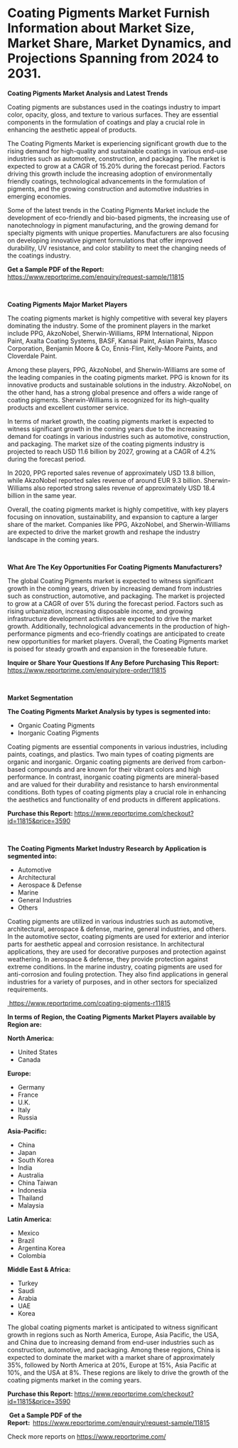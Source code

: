 <p><h1>Coating Pigments Market Furnish Information about Market Size, Market Share, Market Dynamics, and Projections Spanning from 2024 to 2031.</h1></p><p><strong>Coating Pigments Market Analysis and Latest Trends</strong></p>
<p><p>Coating pigments are substances used in the coatings industry to impart color, opacity, gloss, and texture to various surfaces. They are essential components in the formulation of coatings and play a crucial role in enhancing the aesthetic appeal of products.</p><p>The Coating Pigments Market is experiencing significant growth due to the rising demand for high-quality and sustainable coatings in various end-use industries such as automotive, construction, and packaging. The market is expected to grow at a CAGR of 15.20% during the forecast period. Factors driving this growth include the increasing adoption of environmentally friendly coatings, technological advancements in the formulation of pigments, and the growing construction and automotive industries in emerging economies.</p><p>Some of the latest trends in the Coating Pigments Market include the development of eco-friendly and bio-based pigments, the increasing use of nanotechnology in pigment manufacturing, and the growing demand for specialty pigments with unique properties. Manufacturers are also focusing on developing innovative pigment formulations that offer improved durability, UV resistance, and color stability to meet the changing needs of the coatings industry.</p></p>
<p><strong>Get a Sample PDF of the Report:&nbsp;</strong> <a href="https://www.reportprime.com/enquiry/request-sample/11815">https://www.reportprime.com/enquiry/request-sample/11815</a></p>
<p>&nbsp;</p>
<p><strong>Coating Pigments Major Market Players</strong></p>
<p><p>The coating pigments market is highly competitive with several key players dominating the industry. Some of the prominent players in the market include PPG, AkzoNobel, Sherwin-Williams, RPM International, Nippon Paint, Axalta Coating Systems, BASF, Kansai Paint, Asian Paints, Masco Corporation, Benjamin Moore & Co, Ennis-Flint, Kelly-Moore Paints, and Cloverdale Paint.</p><p>Among these players, PPG, AkzoNobel, and Sherwin-Williams are some of the leading companies in the coating pigments market. PPG is known for its innovative products and sustainable solutions in the industry. AkzoNobel, on the other hand, has a strong global presence and offers a wide range of coating pigments. Sherwin-Williams is recognized for its high-quality products and excellent customer service.</p><p>In terms of market growth, the coating pigments market is expected to witness significant growth in the coming years due to the increasing demand for coatings in various industries such as automotive, construction, and packaging. The market size of the coating pigments industry is projected to reach USD 11.6 billion by 2027, growing at a CAGR of 4.2% during the forecast period.</p><p>In 2020, PPG reported sales revenue of approximately USD 13.8 billion, while AkzoNobel reported sales revenue of around EUR 9.3 billion. Sherwin-Williams also reported strong sales revenue of approximately USD 18.4 billion in the same year.</p><p>Overall, the coating pigments market is highly competitive, with key players focusing on innovation, sustainability, and expansion to capture a larger share of the market. Companies like PPG, AkzoNobel, and Sherwin-Williams are expected to drive the market growth and reshape the industry landscape in the coming years.</p></p>
<p>&nbsp;</p>
<p><strong>What Are The Key Opportunities For Coating Pigments Manufacturers?</strong></p>
<p><p>The global Coating Pigments market is expected to witness significant growth in the coming years, driven by increasing demand from industries such as construction, automotive, and packaging. The market is projected to grow at a CAGR of over 5% during the forecast period. Factors such as rising urbanization, increasing disposable income, and growing infrastructure development activities are expected to drive the market growth. Additionally, technological advancements in the production of high-performance pigments and eco-friendly coatings are anticipated to create new opportunities for market players. Overall, the Coating Pigments market is poised for steady growth and expansion in the foreseeable future.</p></p>
<p><strong>Inquire or Share Your Questions If Any Before Purchasing This Report:</strong> <a href="https://www.reportprime.com/enquiry/pre-order/11815">https://www.reportprime.com/enquiry/pre-order/11815</a></p>
<p>&nbsp;</p>
<p><strong>Market Segmentation</strong></p>
<p><strong>The Coating Pigments Market Analysis by types is segmented into:</strong></p>
<p><ul><li>Organic Coating Pigments</li><li>Inorganic Coating Pigments</li></ul></p>
<p><p>Coating pigments are essential components in various industries, including paints, coatings, and plastics. Two main types of coating pigments are organic and inorganic. Organic coating pigments are derived from carbon-based compounds and are known for their vibrant colors and high performance. In contrast, inorganic coating pigments are mineral-based and are valued for their durability and resistance to harsh environmental conditions. Both types of coating pigments play a crucial role in enhancing the aesthetics and functionality of end products in different applications.</p></p>
<p><strong>Purchase this Report:&nbsp;</strong><a href="https://www.reportprime.com/checkout?id=11815&price=3590">https://www.reportprime.com/checkout?id=11815&price=3590</a></p>
<p>&nbsp;</p>
<p><strong>The Coating Pigments Market Industry Research by Application is segmented into:</strong></p>
<p><ul><li>Automotive</li><li>Architectural</li><li>Aerospace & Defense</li><li>Marine</li><li>General Industries</li><li>Others</li></ul></p>
<p><p>Coating pigments are utilized in various industries such as automotive, architectural, aerospace & defense, marine, general industries, and others. In the automotive sector, coating pigments are used for exterior and interior parts for aesthetic appeal and corrosion resistance. In architectural applications, they are used for decorative purposes and protection against weathering. In aerospace & defense, they provide protection against extreme conditions. In the marine industry, coating pigments are used for anti-corrosion and fouling protection. They also find applications in general industries for a variety of purposes, and in other sectors for specialized requirements.</p></p>
<p><a href="https://www.reportprime.com/coating-pigments-r11815">&nbsp;https://www.reportprime.com/coating-pigments-r11815</a></p>
<p><strong>In terms of Region, the Coating Pigments Market Players available by Region are:</strong></p>
<p>
    <p> <strong> North America: </strong>
        <ul>
            <li>United States</li>
            <li>Canada</li>
        </ul>
        </p> 
    <p> <strong> Europe: </strong>
        <ul>
            <li>Germany</li>
            <li>France</li>
            <li>U.K.</li>
            <li>Italy</li>
            <li>Russia</li>
        </ul>
        </p> 
    <p> <strong> Asia-Pacific: </strong>
        <ul>
            <li>China</li>
            <li>Japan</li>
            <li>South Korea</li>
            <li>India</li>
            <li>Australia</li>
            <li>China Taiwan</li>
            <li>Indonesia</li>
            <li>Thailand</li>
            <li>Malaysia</li>
        </ul>
        </p> 
    <p> <strong> Latin America: </strong>
        <ul>
            <li>Mexico</li>
            <li>Brazil</li>
            <li>Argentina Korea</li>
            <li>Colombia</li>
        </ul>
        </p> 
    <p> <strong> Middle East & Africa: </strong>
        <ul>
            <li>Turkey</li>
            <li>Saudi</li>
            <li>Arabia</li>
            <li>UAE</li>
            <li>Korea</li>
        </ul>
    </p>
    </p>
<p><p>The global coating pigments market is anticipated to witness significant growth in regions such as North America, Europe, Asia Pacific, the USA, and China due to increasing demand from end-user industries such as construction, automotive, and packaging. Among these regions, China is expected to dominate the market with a market share of approximately 35%, followed by North America at 20%, Europe at 15%, Asia Pacific at 10%, and the USA at 8%. These regions are likely to drive the growth of the coating pigments market in the coming years.</p></p>
<p><strong>Purchase this Report: </strong><a href="https://www.reportprime.com/checkout?id=11815&price=3590">https://www.reportprime.com/checkout?id=11815&price=3590</a></p>
<p>&nbsp;<strong>Get a Sample PDF of the Report:&nbsp;&nbsp;</strong><a href="https://www.reportprime.com/enquiry/request-sample/11815">https://www.reportprime.com/enquiry/request-sample/11815</a></p>
<p><strong></strong></p>
<p>Check more reports on <a href="https://www.reportprime.com/">https://www.reportprime.com/</a></p>